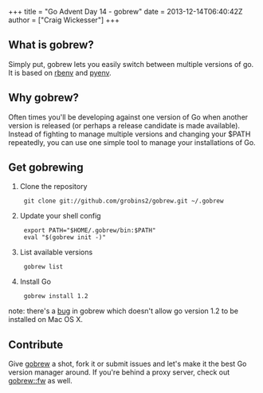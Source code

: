+++
title = "Go Advent Day 14 - gobrew"
date = 2013-12-14T06:40:42Z
author = ["Craig Wickesser"]
+++

## What is gobrew?

Simply put, gobrew lets you easily switch between multiple versions of go.  It is based on [rbenv](https://github.com/sstephenson/rbenv) and [pyenv](https://github.com/yyuu/pyenv).

## Why gobrew?

Often times you'll be developing against one version of Go when another version is released (or perhaps a release candidate is made available). Instead of fighting to manage multiple versions and changing your $PATH repeatedly, you can use one simple tool to manage your installations of Go.

## Get gobrewing

1. Clone the repository

    	git clone git://github.com/grobins2/gobrew.git ~/.gobrew

2. Update your shell config

    	export PATH="$HOME/.gobrew/bin:$PATH"
    	eval "$(gobrew init -)"

3. List available versions

    	gobrew list

4. Install Go

    	gobrew install 1.2

note: there's a [bug](https://github.com/grobins2/gobrew/issues/7) in gobrew which doesn't allow go version 1.2 to be installed on Mac OS X.

## Contribute

Give [gobrew](https://github.com/grobins2/gobrew) a shot, fork it or submit issues and let's make it the best Go version manager around. If you're
behind a proxy server, check out [gobrew::fw](https://github.com/mindscratch/gobrew_fw) as well.

